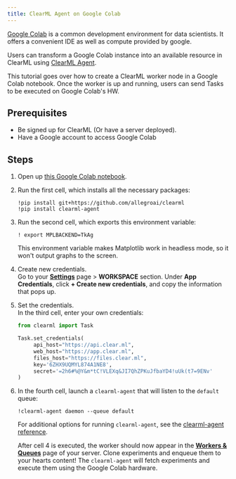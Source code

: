 ```yaml
---
title: ClearML Agent on Google Colab
---
```


[Google Colab](https://colab.research.google.com) is a common development environment for data scientists. It offers a convenient IDE as well as
compute provided by google.

Users can transform a Google Colab instance into an available resource in ClearML using [ClearML Agent](../../clearml_agent.md).

This tutorial goes over how to create a ClearML worker node in a Google Colab notebook. Once the worker is up 
and running, users can send Tasks to be executed on Google Colab's HW.

## Prerequisites
* Be signed up for ClearML (Or have a server deployed).
* Have a Google account to access Google Colab


## Steps 
1. Open up [this Google Colab notebook](https://colab.research.google.com/github/allegroai/clearml/blob/master/examples/clearml_agent/clearml_colab_agent.ipynb).

1. Run the first cell, which installs all the necessary packages:
    ```
    !pip install git+https://github.com/allegroai/clearml
    !pip install clearml-agent
    ```
1. Run the second cell, which exports this environment variable:
   ```
   ! export MPLBACKEND=TkAg
   ```
   This environment variable makes Matplotlib work in headless mode, so it won't output graphs to the screen.
   
1. Create new credentials.   
   Go to your [**Settings**](https://app.clear.ml/settings/workspace-configuration) page > **WORKSPACE** section. 
   Under **App Credentials**, click **+ Create new credentials**, and copy the information that pops up. 
   
1. Set the credentials.  
   In the third cell, enter your own credentials:
   ```python
   from clearml import Task
   
   Task.set_credentials(
        api_host="https://api.clear.ml", 
        web_host="https://app.clear.ml", 
        files_host="https://files.clear.ml", 
        key='6ZHX9UQMYL874A1NE8', 
        secret='=2h6#%@Y&m*tC!VLEXq&JI7QhZPKuJfbaYD4!uUk(t7=9ENv'
   )
   ```
   
   
1. In the fourth cell, launch a `clearml-agent` that will listen to the `default` queue:
   ```
   !clearml-agent daemon --queue default
   ```
   
   For additional options for running `clearml-agent`, see the [clearml-agent reference](../../clearml_agent/clearml_agent_ref.md).  
   
   After cell 4 is executed, the worker should now appear in the [**Workers & Queues**](../../webapp/webapp_workers_queues.md) 
   page of your server. Clone experiments and enqueue them to your hearts content! The `clearml-agent` will fetch 
   experiments and execute them using the Google Colab hardware.
   

